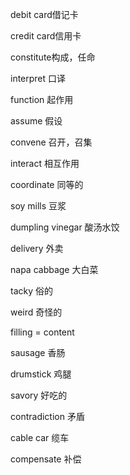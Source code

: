 debit card借记卡

credit card信用卡

constitute构成，任命

interpret 口译

function 起作用

assume 假设

convene 召开，召集

interact 相互作用

coordinate 同等的

soy mills 豆浆

dumpling vinegar 酸汤水饺

delivery 外卖 

napa cabbage 大白菜

tacky 俗的

weird 奇怪的

filling = content

sausage 香肠

drumstick 鸡腿

savory 好吃的

contradiction 矛盾

cable car 缆车

compensate 补偿

